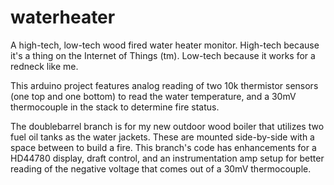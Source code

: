 # waterheater
A high-tech, low-tech wood fired water heater monitor.  High-tech because 
it's a thing on the Internet of Things (tm).  Low-tech because it works for
a redneck like me.

This arduino project features analog reading of two 10k thermistor sensors
(one top and one bottom) to read the water temperature, and a 30mV 
thermocouple in the stack to determine fire status.

The doublebarrel branch is for my new outdoor wood boiler that utilizes two fuel oil tanks as the water jackets.  These are mounted side-by-side with a space between to build a fire.  This branch's code has enhancements for a HD44780 display, draft control, and an instrumentation amp setup for better reading of the negative voltage that comes out of a 30mV thermocouple.
